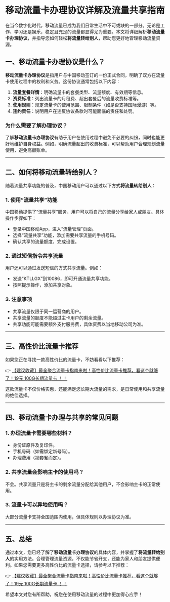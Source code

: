 # 移动流量卡办理协议详解及流量共享指南

在当今数字化时代，移动流量已成为我们日常生活中不可或缺的一部分。无论是工作、学习还是娱乐，稳定且充足的流量都显得尤为重要。本文将详细解析**移动流量卡办理协议**，并指导您如何轻松**将流量转给别人**，帮助您更好地管理移动流量资源。

## 一、移动流量卡办理协议是什么？

**移动流量卡办理协议**是指用户与中国移动签订的一份正式合同，明确了双方在流量卡使用过程中的权利和义务。这份协议通常包括以下内容：

1. **流量套餐详情**：明确流量卡的套餐类型、流量额度、有效期等信息。
2. **资费标准**：列出流量卡的月租费、超出套餐后的流量收费标准等。
3. **使用规则**：规定流量卡的使用范围、限制条件（如是否支持国际漫游）等。
4. **违约责任**：说明用户在违反协议条款时可能面临的责任和处罚。

### 为什么需要了解办理协议？
了解**移动流量卡办理协议**有助于用户在使用过程中避免不必要的纠纷，同时也能更好地维护自身权益。例如，明确流量超出的收费标准，可以帮助用户合理规划流量使用，避免高额账单。

---

## 二、如何将移动流量转给别人？

随着流量共享功能的普及，中国移动用户可以通过以下方式**将流量转给别人**：

### 1. 使用“流量共享”功能
中国移动提供了“流量共享”服务，用户可以将自己的流量分享给家人或朋友。具体操作步骤如下：
- 登录中国移动App，进入“流量管理”页面。
- 选择“流量共享”功能，添加需要共享流量的手机号码。
- 确认共享的流量额度，完成设置。

### 2. 通过短信指令共享流量
用户还可以通过发送短信的方式共享流量。例如：
- 发送“KTLLGX”到10086，即可开通流量共享功能。
- 按照提示操作，添加共享对象。

### 3. 注意事项
- 共享流量仅限于同一运营商的用户。
- 共享流量的额度不能超过主卡用户的剩余流量。
- 共享功能可能需要额外支付服务费，具体资费以当地移动公司为准。

---

## 三、高性价比流量卡推荐

如果您正在寻找一款高性价比的流量卡，不妨看看以下推荐：

👉 [【建议收藏】最全聚合流量卡指南来啦！高性价比流量卡推荐，看这个就够了！19元 100G长期流量卡 ！！](https://bit.ly/Liuliangka)

这款流量卡不仅价格实惠，还能满足您长期大流量的需求，是日常使用和共享流量的绝佳选择。

---

## 四、移动流量卡办理与共享的常见问题

### 1. 办理流量卡需要哪些材料？
- 身份证原件及复印件。
- 手机号码（如需绑定新号码）。
- 办理费用（视套餐而定）。

### 2. 共享流量会影响主卡的使用吗？
不会。共享流量只是将主卡的剩余流量分配给其他用户，不会影响主卡的正常使用。

### 3. 流量卡可以异地使用吗？
大部分流量卡支持全国范围内使用，但具体规则以办理协议为准。

---

## 五、总结

通过本文，您已经了解了**移动流量卡办理协议**的具体内容，并掌握了**将流量转给别人**的实用方法。合理管理流量资源，不仅能节省开支，还能为家人和朋友提供便利。如果您需要更多高性价比的流量卡选择，请参考以下推荐：

👉 [【建议收藏】最全聚合流量卡指南来啦！高性价比流量卡推荐，看这个就够了！19元 100G长期流量卡 ！！](https://bit.ly/Liuliangka)

希望本文对您有所帮助，祝您在使用移动流量的过程中更加得心应手！